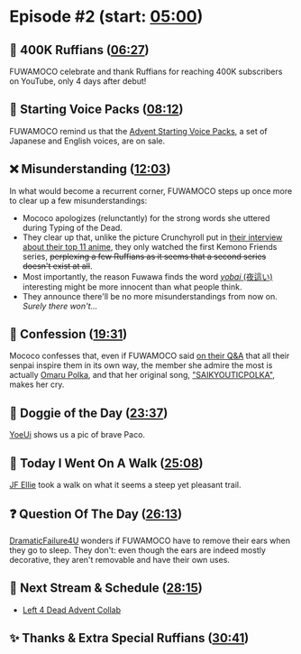 # Episode #2 (start: [05:00](https://youtu.be/YILB_0QF-uI?t=05m00s))

## 🐾 400K Ruffians ([06:27](https://youtu.be/YILB_0QF-uI?t=06m27s))

FUWAMOCO celebrate and thank Ruffians for reaching 400K subscribers on YouTube, only 4 days after debut!

## 📢 Starting Voice Packs ([08:12](https://youtu.be/YILB_0QF-uI?t=08m12s))

FUWAMOCO remind us that the [Advent Starting Voice Packs](https://shop.hololivepro.com/en/pages/search-results-page?q=starting%20voice%20advent), a set of Japanese and English voices, are on sale.

## ❌ Misunderstanding ([12:03](https://youtu.be/YILB_0QF-uI?t=12m03s))

In what would become a recurrent corner, FUWAMOCO steps up once more to clear up a few misunderstandings:

* Mococo apologizes (relunctantly) for the strong words she uttered during Typing of the Dead.
* They clear up that, unlike the picture Crunchyroll put in [their interview about their top 11 anime](https://www.crunchyroll.com/news/interviews/2023/8/3/hololives-FUWAMOCO-list-their-favorite-anime), they only watched the first Kemono Friends series, ~~perplexing a few Ruffians as it seems that a second series doesn't exist at all~~.
* Most importantly, the reason Fuwawa finds the word [*yobai* (夜這い)](https://en.wikipedia.org/wiki/Yobai) interesting might be more innocent than what people think.
* They announce there'll be no more misunderstandings from now on. *Surely there won't…*

## 🙊 Confession ([19:31](https://youtu.be/YILB_0QF-uI?t=19m31s))

Mococo confesses that, even if FUWAMOCO said [on their Q&A](https://youtu.be/AL3FAfr8FGc?t=6612) that all their senpai inspire them in its own way, the member she admire the most is actually [Omaru Polka](https://www.youtube.com/@OmaruPolka), and that her original song, ["SAIKYOUTICPOLKA"](https://youtu.be/0bo6MVQxY6Y), makes her cry.

## 🐶 Doggie of the Day ([23:37](https://youtu.be/YILB_0QF-uI?t=23m37s))

[YoeUi](https://twitter.com/yoe_ui/status/1686779452108558336) shows us a pic of brave Paco.

## 🚶 Today I Went On A Walk ([25:08](https://youtu.be/YILB_0QF-uI?t=25m08s))

[JF Ellie](https://twitter.com/Zeralyos/status/1686887330873749505) took a walk on what it seems a steep yet pleasant trail.

## ❓ Question Of The Day ([26:13](https://youtu.be/YILB_0QF-uI?t=26m13s))

[DramaticFailure4U](https://twitter.com/DramaticFail/status/1686579900197556224) wonders if FUWAMOCO have to remove their ears when they go to sleep. They don't: even though the ears are indeed mostly decorative, they aren't removable and have their own uses.

## 📅 Next Stream & Schedule ([28:15](https://youtu.be/YILB_0QF-uI?t=28m15s))

* [Left 4 Dead Advent Collab](https://youtu.be/KgpiuAin1XM)

## ✨ Thanks & Extra Special Ruffians ([30:41](https://youtu.be/YILB_0QF-uI?t=30m41s))
